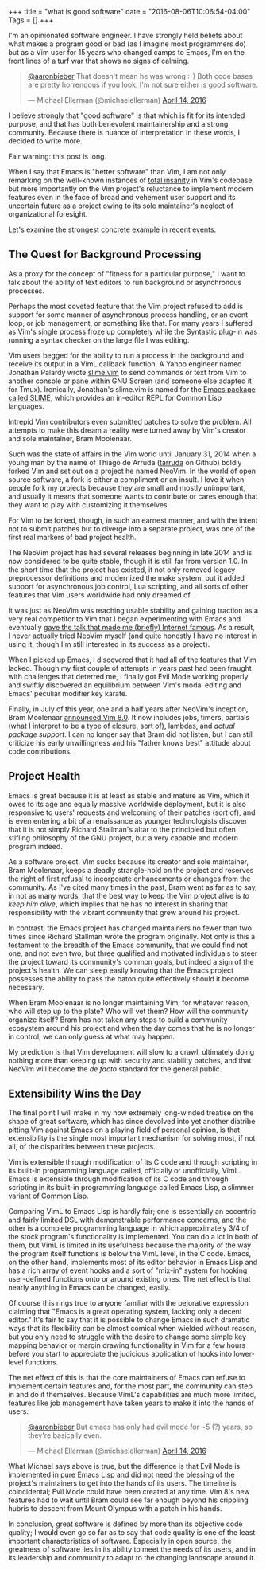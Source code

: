 +++
title = "what is good software"
date = "2016-08-06T10:06:54-04:00"
Tags = []
+++

I'm an opinionated software engineer. I have strongly held beliefs about what
makes a program good or bad (as I imagine most programmers do) but as a Vim user
for 15 years who changed camps to Emacs, I'm on the front lines of a turf war
that shows no signs of calming.

<blockquote class="twitter-tweet" data-lang="en"><p lang="en" dir="ltr"><a href="https://twitter.com/aaronbieber">@aaronbieber</a> That doesn&#39;t mean he was wrong :-) Both code bases are pretty horrendous if you look, I&#39;m not sure either is good software.</p>&mdash; Michael Ellerman (@michaelellerman) <a href="https://twitter.com/michaelellerman/status/720587685597872129">April 14, 2016</a></blockquote>
<script async src="//platform.twitter.com/widgets.js" charset="utf-8"></script>

I believe strongly that "good software" is that which is fit for its intended
purpose, and that has both benevolent maintainership and a strong
community. Because there is nuance of interpretation in these words, I decided
to write more.

Fair warning: this post is long.<!--more-->

When I say that Emacs is "better software" than Vim, I am not only remarking on
the well-known instances of [total insanity][insanity] in Vim's codebase, but
more importantly on the Vim project's reluctance to implement modern features
even in the face of broad and vehement user support and its uncertain future as
a project owing to its sole maintainer's neglect of organizational foresight.

[insanity]: http://geoff.greer.fm/vim/

Let's examine the strongest concrete example in recent events.

## The Quest for Background Processing ##

As a proxy for the concept of "fitness for a particular purpose," I want to talk
about the ability of text editors to run background or asynchronous processes.

Perhaps the most coveted feature that the Vim project refused to add is support
for some manner of asynchronous process handling, or an event loop, or job
management, or something like that. For many years I suffered as Vim's single
process froze up completely while the Syntastic plug-in was running a syntax
checker on the large file I was editing.

Vim users begged for the ability to run a process in the background and receive
its output in a VimL callback function. A Yahoo engineer named Jonathan Palardy
wrote [slime.vim][vim-slime] to send commands or text from Vim to another
console or pane within GNU Screen (and someone else adapted it for
Tmux). Ironically, Jonathan's slime.vim is named for the
[Emacs package called SLIME][emacs-slime], which provides an in-editor REPL for
Common Lisp languages.

[vim-slime]: https://github.com/jpalardy/vim-slime
[emacs-slime]: https://en.wikipedia.org/wiki/SLIME

Intrepid Vim contributors even submitted patches to solve the problem. All
attempts to make this dream a reality were turned away by Vim's creator and sole
maintainer, Bram Moolenaar.

Such was the state of affairs in the Vim world until January 31, 2014 when a
young man by the name of Thiago de Arruda ([tarruda][thiago] on Github) boldly
forked Vim and set out on a project he named NeoVim. In the world of open source
software, a fork is either a compliment or an insult. I love it when people fork
my projects because they are small and mostly unimportant, and usually it means
that someone wants to contribute or cares enough that they want to play with
customizing it themselves.

[thiago]: https://github.com/tarruda

For Vim to be forked, though, in such an earnest manner, and with the intent not
to submit patches but to diverge into a separate project, was one of the first
real markers of bad project health.

The NeoVim project has had several releases beginning in late 2014 and is now
considered to be quite stable, though it is still far from version 1.0. In the
short time that the project has existed, it not only removed legacy preprocessor
definitions and modernized the make system, but it added support for
asynchronous job control, Lua scripting, and all sorts of other features that
Vim users worldwide had only dreamed of.

It was just as NeoVim was reaching usable stability and gaining traction as a
very real competitor to Vim that I began experimenting with Emacs and eventually
[gave the talk that made me (briefly) Internet famous][the-talk]. As a result, I
never actually tried NeoVim myself (and quite honestly I have no interest in
using it, though I'm still interested in its success as a project).

[the-talk]: https://www.youtube.com/watch?v=JWD1Fpdd4Pc

When I picked up Emacs, I discovered that it had all of the features that Vim
lacked. Though my first couple of attempts in years past had been fraught with
challenges that deterred me, I finally got Evil Mode working properly and
swiftly discovered an equilibrium between Vim's modal editing and Emacs'
peculiar modifier key karate.

Finally, in July of this year, one and a half years after NeoVim's inception,
Bram Moolenaar [announced Vim 8.0][vim-8]. It now includes jobs, timers,
partials (what I interpret to be a type of closure, sort of), lambdas, and
*actual package support*. I can no longer say that Bram did not listen, but I
can still criticize his early unwillingness and his "father knows best" attitude
about code contributions.

[vim-8]: https://github.com/vim/vim/blob/master/runtime/doc/version8.txt

## Project Health ##

Emacs is great because it is at least as stable and mature as Vim, which it owes
to its age and equally massive worldwide deployment, but it is also responsive
to users' requests and welcoming of their patches (sort of), and is even
entering a bit of a renaissance as younger technologists discover that it is not
simply Richard Stallman's altar to the principled but often stifling philosophy
of the GNU project, but a very capable and modern program indeed.

As a software project, Vim sucks because its creator and sole maintainer, Bram
Moolenaar, keeps a deadly strangle-hold on the project and reserves the right of
first refusal to incorporate enhancements or changes from the community. As I've
cited many times in the past, Bram went as far as to say, in not as many words,
that the best way to keep the Vim project alive is *to keep him alive*, which
implies that he has no interest in sharing that responsibility with the vibrant
community that grew around his project.

In contrast, the Emacs project has changed maintainers no fewer than two times
since Richard Stallman wrote the program originally. Not only is this a
testament to the breadth of the Emacs community, that we could find not one, and
not even two, but three qualified and motivated individuals to steer the project
toward its community's common goals, but indeed a sign of the project's
health. We can sleep easily knowing that the Emacs project possesses the ability
to pass the baton quite effectively should it become necessary.

When Bram Moolenaar is no longer maintaining Vim, for whatever reason, who will
step up to the plate? Who will vet them? How will the community organize itself?
Bram has not taken any steps to build a community ecosystem around his project
and when the day comes that he is no longer in control, we can only guess at
what may happen.

My prediction is that Vim development will slow to a crawl, ultimately doing
nothing more than keeping up with security and stability patches, and that
NeoVim will become the _de facto_ standard for the general public.

## Extensibility Wins the Day ##

The final point I will make in my now extremely long-winded treatise on the
shape of great software, which has since devolved into yet another diatribe
pitting Vim against Emacs on a playing field of personal opinion, is that
extensibility is the single most important mechanism for solving most, if not
all, of the disparities between these projects.

Vim is extensible through modification of its C code and through scripting in
its built-in programming language called, officially or unofficially,
VimL. Emacs is extensible through modification of its C code and through
scripting in its built-in programming language called Emacs Lisp, a slimmer
variant of Common Lisp.

Comparing VimL to Emacs Lisp is hardly fair; one is essentially an eccentric and
fairly limited DSL with demonstrable performance concerns, and the other is a
complete programming language in which approximately 3/4 of the stock program's
functionality is implemented. You can do a lot in both of them, but VimL is
limited in its usefulness because the majority of the way the program itself
functions is below the VimL level, in the C code. Emacs, on the other hand,
implements most of its editor behavior in Emacs Lisp and has a rich array of
event hooks and a sort of "mix-in" system for hooking user-defined functions
onto or around existing ones. The net effect is that nearly anything in Emacs
can be changed, easily.

Of course this rings true to anyone familiar with the pejorative expression
claiming that "Emacs is a great operating system, lacking only a decent editor."
It's fair to say that it is possible to change Emacs in such dramatic ways that
its flexibility can be almost comical when wielded without reason, but you only
need to struggle with the desire to change some simple key mapping behavior or
margin drawing functionality in Vim for a few hours before you start to
appreciate the judicious application of hooks into lower-level functions.

The net effect of this is that the core maintainers of Emacs can refuse to
implement certain features and, for the most part, the community can step in and
do it themselves. Because VimL's capabilities are much more limited, features
like job management have taken years to make it into the hands of users.

<blockquote class="twitter-tweet" data-lang="en"><p lang="en" dir="ltr"><a href="https://twitter.com/aaronbieber">@aaronbieber</a> But emacs has only had evil mode for ~5 (?) years, so they&#39;re basically even.</p>&mdash; Michael Ellerman (@michaelellerman) <a href="https://twitter.com/michaelellerman/status/720534735781552128">April 14, 2016</a></blockquote>
<script async src="//platform.twitter.com/widgets.js" charset="utf-8"></script>

What Michael says above is true, but the difference is that Evil Mode is
implemented in pure Emacs Lisp and did not need the blessing of the project's
maintainers to get into the hands of its users. The timeline is coincidental;
Evil Mode could have been created at any time. Vim 8's new features had to wait
until Bram could see far enough beyond his crippling hubris to descent from
Mount Olympus with a patch in his hands.

In conclusion, great software is defined by more than its objective code
quality; I would even go so far as to say that code quality is one of the least
important characteristics of software. Especially in open source, the greatness
of software lies in its ability to meet the needs of its users, and in its
leadership and community to adapt to the changing landscape around it.

